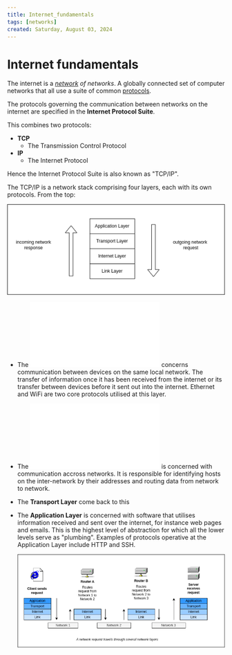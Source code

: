 ```yaml
---
title: Internet_fundamentals
tags: [networks]
created: Saturday, August 03, 2024
---
```


# Internet fundamentals

The internet is a _[network](Network_fundamentals.md) of networks_. A globally
connected set of computer networks that all use a suite of common
[protocols](Network_protocols.md).

The protocols governing the communication between networks on the internet are
specified in the **Internet Protocol Suite**.

This combines two protocols:

- **TCP**
  - The Transmission Control Protocol
- **IP**
  - The Internet Protocol

Hence the Internet Protocol Suite is also known as "TCP/IP".

The TCP/IP is a network stack comprising four layers, each with its own
protocols. From the top:

![TCP/IP stack diagram](../img/TCP_IP.png)

- The ![Link Layer](Link_Layer_of_Internet_Protocol.md) concerns communication
  between devices on the same local network. The transfer of information once it
  has been received from the internet or its transfer between devices before it
  sent out into the internet. Ethernet and WiFi are two core protocols utilised
  at this layer.

- The
  ![Internet Layer of Internet_Protocol](Internet_Layer_of_Internet_Protocol.md)
  is concerned with communication accross networks. It is responsible for
  identifying hosts on the inter-network by their addresses and routing data
  from network to network.

- The **Transport Layer** come back to this

- The **Application Layer** is concerned with software that utilises information
  received and sent over the internet, for instance web pages and emails. This
  is the highest level of abstraction for which all the lower levels serve as
  "plumbing". Examples of protocols operative at the Application Layer include
  HTTP and SSH.

  ![Path of a network request accross the internet](../img/network-request-layers.png)
